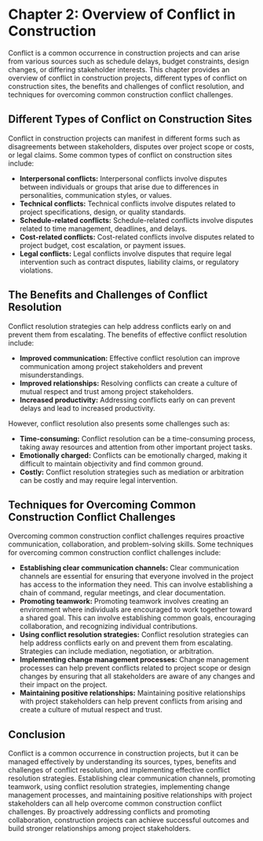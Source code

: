 Chapter 2: Overview of Conflict in Construction
===============================================

Conflict is a common occurrence in construction projects and can arise from various sources such as schedule delays, budget constraints, design changes, or differing stakeholder interests. This chapter provides an overview of conflict in construction projects, different types of conflict on construction sites, the benefits and challenges of conflict resolution, and techniques for overcoming common construction conflict challenges.

Different Types of Conflict on Construction Sites
-------------------------------------------------

Conflict in construction projects can manifest in different forms such as disagreements between stakeholders, disputes over project scope or costs, or legal claims. Some common types of conflict on construction sites include:

* **Interpersonal conflicts:** Interpersonal conflicts involve disputes between individuals or groups that arise due to differences in personalities, communication styles, or values.
* **Technical conflicts:** Technical conflicts involve disputes related to project specifications, design, or quality standards.
* **Schedule-related conflicts:** Schedule-related conflicts involve disputes related to time management, deadlines, and delays.
* **Cost-related conflicts:** Cost-related conflicts involve disputes related to project budget, cost escalation, or payment issues.
* **Legal conflicts:** Legal conflicts involve disputes that require legal intervention such as contract disputes, liability claims, or regulatory violations.

The Benefits and Challenges of Conflict Resolution
--------------------------------------------------

Conflict resolution strategies can help address conflicts early on and prevent them from escalating. The benefits of effective conflict resolution include:

* **Improved communication:** Effective conflict resolution can improve communication among project stakeholders and prevent misunderstandings.
* **Improved relationships:** Resolving conflicts can create a culture of mutual respect and trust among project stakeholders.
* **Increased productivity:** Addressing conflicts early on can prevent delays and lead to increased productivity.

However, conflict resolution also presents some challenges such as:

* **Time-consuming:** Conflict resolution can be a time-consuming process, taking away resources and attention from other important project tasks.
* **Emotionally charged:** Conflicts can be emotionally charged, making it difficult to maintain objectivity and find common ground.
* **Costly:** Conflict resolution strategies such as mediation or arbitration can be costly and may require legal intervention.

Techniques for Overcoming Common Construction Conflict Challenges
-----------------------------------------------------------------

Overcoming common construction conflict challenges requires proactive communication, collaboration, and problem-solving skills. Some techniques for overcoming common construction conflict challenges include:

* **Establishing clear communication channels:** Clear communication channels are essential for ensuring that everyone involved in the project has access to the information they need. This can involve establishing a chain of command, regular meetings, and clear documentation.
* **Promoting teamwork:** Promoting teamwork involves creating an environment where individuals are encouraged to work together toward a shared goal. This can involve establishing common goals, encouraging collaboration, and recognizing individual contributions.
* **Using conflict resolution strategies:** Conflict resolution strategies can help address conflicts early on and prevent them from escalating. Strategies can include mediation, negotiation, or arbitration.
* **Implementing change management processes:** Change management processes can help prevent conflicts related to project scope or design changes by ensuring that all stakeholders are aware of any changes and their impact on the project.
* **Maintaining positive relationships:** Maintaining positive relationships with project stakeholders can help prevent conflicts from arising and create a culture of mutual respect and trust.

Conclusion
----------

Conflict is a common occurrence in construction projects, but it can be managed effectively by understanding its sources, types, benefits and challenges of conflict resolution, and implementing effective conflict resolution strategies. Establishing clear communication channels, promoting teamwork, using conflict resolution strategies, implementing change management processes, and maintaining positive relationships with project stakeholders can all help overcome common construction conflict challenges. By proactively addressing conflicts and promoting collaboration, construction projects can achieve successful outcomes and build stronger relationships among project stakeholders.
